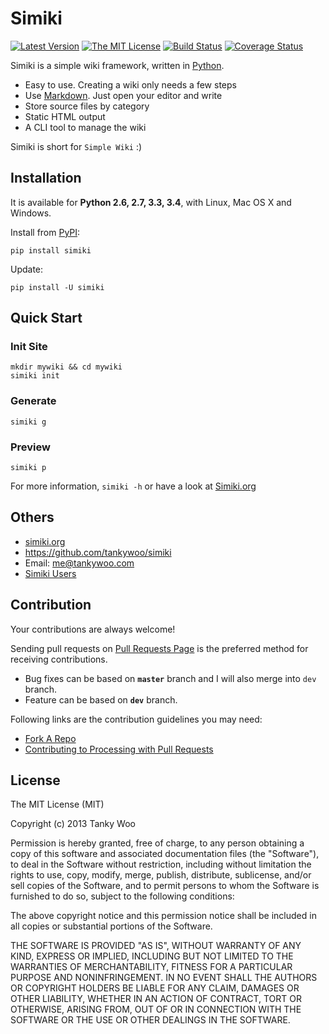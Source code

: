 # Simiki #

[![Latest Version](http://img.shields.io/pypi/v/simiki.svg)](https://pypi.python.org/pypi/simiki)
[![The MIT License](http://img.shields.io/badge/license-MIT-yellow.svg)](https://github.com/tankywoo/simiki/blob/master/LICENSE)
[![Build Status](https://travis-ci.org/tankywoo/simiki.svg)](https://travis-ci.org/tankywoo/simiki)
[![Coverage Status](https://img.shields.io/coveralls/tankywoo/simiki.svg)](https://coveralls.io/r/tankywoo/simiki)

Simiki is a simple wiki framework, written in [Python](https://www.python.org/).

* Easy to use. Creating a wiki only needs a few steps
* Use [Markdown](http://daringfireball.net/projects/markdown/). Just open your editor and write
* Store source files by category
* Static HTML output
* A CLI tool to manage the wiki

Simiki is short for `Simple Wiki` :)


## Installation ##

It is available for **Python 2.6, 2.7, 3.3, 3.4**, with Linux, Mac OS X and Windows.

Install from [PyPI](https://pypi.python.org/pypi/simiki):

	pip install simiki

Update:

	pip install -U simiki


## Quick Start ##

### Init Site ###

	mkdir mywiki && cd mywiki
	simiki init

### Generate ###

	simiki g

### Preview ###

	simiki p

For more information, `simiki -h` or have a look at [Simiki.org](http://simiki.org)


## Others ##

* [simiki.org](http://simiki.org)
* <https://github.com/tankywoo/simiki>
* Email: <me@tankywoo.com>
* [Simiki Users](https://github.com/tankywoo/simiki/wiki/Simiki-Users)


## Contribution ##

Your contributions are always welcome!

Sending pull requests on [Pull Requests Page](https://github.com/tankywoo/simiki/pulls) is the preferred method for receiving contributions.

* Bug fixes can be based on **`master`** branch and I will also merge into `dev` branch.
* Feature can be based on **`dev`** branch.

Following links are the contribution guidelines you may need:

* [Fork A Repo](https://help.github.com/articles/fork-a-repo/)
* [Contributing to Processing with Pull Requests](https://github.com/processing/processing/wiki/Contributing-to-Processing-with-Pull-Requests)


## License ##

The MIT License (MIT)

Copyright (c) 2013 Tanky Woo

Permission is hereby granted, free of charge, to any person obtaining a copy of
this software and associated documentation files (the "Software"), to deal in
the Software without restriction, including without limitation the rights to
use, copy, modify, merge, publish, distribute, sublicense, and/or sell copies of
the Software, and to permit persons to whom the Software is furnished to do so,
subject to the following conditions:

The above copyright notice and this permission notice shall be included in all
copies or substantial portions of the Software.

THE SOFTWARE IS PROVIDED "AS IS", WITHOUT WARRANTY OF ANY KIND, EXPRESS OR
IMPLIED, INCLUDING BUT NOT LIMITED TO THE WARRANTIES OF MERCHANTABILITY, FITNESS
FOR A PARTICULAR PURPOSE AND NONINFRINGEMENT. IN NO EVENT SHALL THE AUTHORS OR
COPYRIGHT HOLDERS BE LIABLE FOR ANY CLAIM, DAMAGES OR OTHER LIABILITY, WHETHER
IN AN ACTION OF CONTRACT, TORT OR OTHERWISE, ARISING FROM, OUT OF OR IN
CONNECTION WITH THE SOFTWARE OR THE USE OR OTHER DEALINGS IN THE SOFTWARE.
